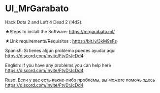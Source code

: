 # UI_MrGarabato
Hack Dota 2 and Left 4 Dead 2 (l4d2):

★Steps to install the Software: 
https://mrgarabato.ml/

★Link requirements/Requisitos : 
https://bit.ly/3kM9sFs


Spanish: 
Si tienes algún problema puedes ayudar aquí 
https://discord.com/invite/FtvDrJcDd4

English: 
If you have any problems you can help here 
https://discord.com/invite/FtvDrJcDd4

Ruso: 
Если у вас есть какие-либо проблемы, вы можете помочь здесь 
https://discord.com/invite/FtvDrJcDd4
